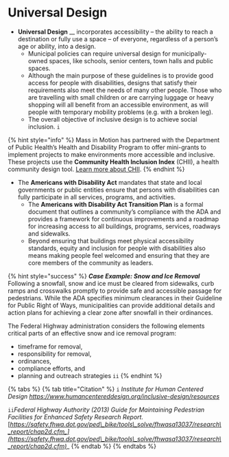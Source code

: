 # Universal Design

* **Universal Design** __ incorporates accessibility – the ability to reach a destination or fully use a space – of everyone, regardless of a person’s age or ability, into a design.&#x20;
  * Municipal policies can require universal design for municipally-owned spaces, like schools, senior centers, town halls and public spaces. &#x20;
  * Although the main purpose of these guidelines is to provide good access for people with disabilities, designs that satisfy their requirements also meet the needs of many other people. Those who are travelling with small children or are carrying luggage or heavy shopping will all benefit from an accessible environment, as will people with temporary mobility problems (e.g. with a broken leg).&#x20;
  * The overall objective of inclusive design is to achieve social inclusion. `i`

{% hint style="info" %}
Mass in Motion has partnered with the Department of Public Health’s Health and Disability Program to offer mini-grants to implement projects to make environments more accessible and inclusive. These projects use the **Community Health Inclusion Index** (CHII), a health community design tool. [Learn more about CHII](https://www.nchpad.org/1273/6359/Community\~Health\~Inclusion\~Index/).
{% endhint %}

* The **Americans with Disability Act** mandates that state and local governments or public entities ensure that persons with disabilities can fully participate in all services, programs, and activities.&#x20;
  * The **Americans with Disability Act Transition Plan** is a formal document that outlines a community’s compliance with the ADA and provides a framework for continuous improvements and a roadmap for increasing access to all buildings, programs, services, roadways and sidewalks.&#x20;
  * Beyond ensuring that buildings meet physical accessibility standards, equity and inclusion for people with disabilities also means making people feel welcomed and ensuring that they are core members of the community as leaders. &#x20;

{% hint style="success" %}
_**Case Example: Snow and Ice Removal**_ Following a snowfall, snow and ice must be cleared from sidewalks, curb ramps and crosswalks promptly to provide safe and accessible passage for pedestrians. While the ADA specifies minimum clearances in their Guideline for Public Right of Ways, municipalities can provide additional details and action plans for achieving a clear zone after snowfall in their ordinances.&#x20;

The Federal Highway administration considers the following elements critical parts of an effective snow and ice removal program:

* timeframe for removal,&#x20;
* responsibility for removal,&#x20;
* ordinances,&#x20;
* compliance efforts, and&#x20;
* planning and outreach strategies `ii`
{% endhint %}

{% tabs %}
{% tab title="Citation" %}
`i` _Institute for Human Centered Design https://www.humancentereddesign.org/inclusive-design/resources_ &#x20;

`ii`_Federal Highway Authority (2013) Guide for Maintaining Pedestrian Facilities for Enhanced Safety Research Report._ [_https://safety.fhwa.dot.gov/ped\_bike/tools\_solve/fhwasa13037/research\_report/chap2d.cfm_](https://safety.fhwa.dot.gov/ped\_bike/tools\_solve/fhwasa13037/research\_report/chap2d.cfm)__
{% endtab %}
{% endtabs %}

